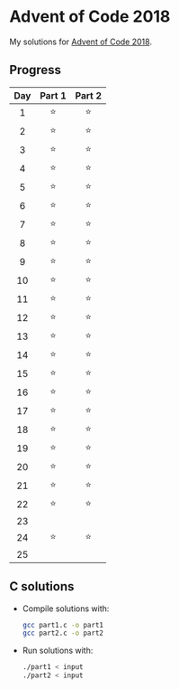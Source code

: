 # Advent of Code 2018
My solutions for [Advent of Code 2018](https://adventofcode.com/2018).  

## Progress
| Day | Part 1 | Part 2 |
|:---:|:------:|:------:|
|  1  |    ⭐   |    ⭐   |
|  2  |    ⭐   |    ⭐   |
|  3  |    ⭐   |    ⭐   |
|  4  |    ⭐   |    ⭐   |
|  5  |    ⭐   |    ⭐   |
|  6  |    ⭐   |    ⭐   |
|  7  |    ⭐   |    ⭐   |
|  8  |    ⭐   |    ⭐   |
|  9  |    ⭐   |    ⭐   |
|  10 |    ⭐   |    ⭐   |
|  11 |    ⭐   |    ⭐   |
|  12 |    ⭐   |    ⭐   |
|  13 |    ⭐   |    ⭐   |
|  14 |    ⭐   |    ⭐   |
|  15 |    ⭐   |    ⭐   |
|  16 |    ⭐   |    ⭐   |
|  17 |    ⭐   |    ⭐   |
|  18 |    ⭐   |    ⭐   |
|  19 |    ⭐   |    ⭐   |
|  20 |    ⭐   |    ⭐   |
|  21 |    ⭐   |    ⭐   |
|  22 |    ⭐   |    ⭐   |
|  23 |        |        |
|  24 |    ⭐   |    ⭐   |
|  25 |        |        |

## C solutions
* Compile solutions with:
	```bash
	gcc part1.c -o part1
	gcc part2.c -o part2
	```
* Run solutions with:
	```bash
	./part1 < input
	./part2 < input
	```
